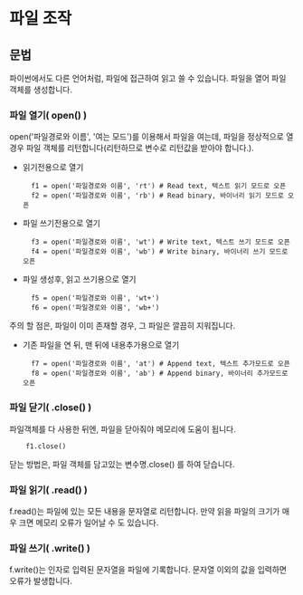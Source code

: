 파일 조작
==========

문법
---------
파이썬에서도 다른 언어처럼, 파일에 접근하여 읽고 쓸 수 있습니다. 
파일을 열어 파일 객체를 생성합니다.

### 파일 열기( open() )
open('파일경로와 이름', '여는 모드')를 이용해서 파일을 여는데, 
파일을 정상적으로 열 경우 파일 객체를 리턴합니다(리턴하므로 변수로 리턴값을 받아야 합니다.).

- 읽기전용으로 열기

		f1 = open('파일경로와 이름', 'rt') # Read text, 텍스트 읽기 모드로 오픈
		f2 = open('파일경로와 이름', 'rb') # Read binary, 바이너리 읽기 모드로 오픈

- 파일 쓰기전용으로 열기

		f3 = open('파일경로와 이름', 'wt') # Write text, 텍스트 쓰기 모드로 오픈
		f4 = open('파일경로와 이름', 'wb') # Write binary, 바이너리 쓰기 모드로 오픈
		
- 파일 생성후, 읽고 쓰기용으로 열기

		f5 = open('파일경로와 이름', 'wt+')
		f6 = open('파일경로와 이름', 'wb+')
주의 할 점은, 파일이 이미 존재할 경우, 그 파일은 깔끔히 지워집니다.

- 기존 파일을 연 뒤, 맨 뒤에 내용추가용으로 열기

		f7 = open('파일경로와 이름', 'at') # Append text, 텍스트 추가모드로 오픈
		f8 = open('파일경로와 이름', 'ab') # Append binary, 바이너리 추가모드로 오픈
		
### 파일 닫기( .close() )
파일객체를 다 사용한 뒤엔, 파일을 닫아줘야 메모리에 도움이 됩니다. 

		f1.close()
닫는 방법은, 파일 객체를 담고있는 변수명.close() 를 하여 닫습니다.

### 파일 읽기( .read() )
f.read()는 파일에 있는 모든 내용을 문자열로 리턴합니다. 만약 읽을 파일의 크기가 
매우 크면 메모리 오류가 일어날 수 도 있습니다.

### 파일 쓰기( .write() )
f.write()는 인자로 입력된 문자열을 파일에 기록합니다. 문자열 이외의 값을 입력하면 
오류가 발생합니다.
